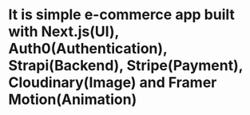 # It is simple e-commerce app built with Next.js(UI), Auth0(Authentication), Strapi(Backend), Stripe(Payment), Cloudinary(Image) and Framer Motion(Animation)
